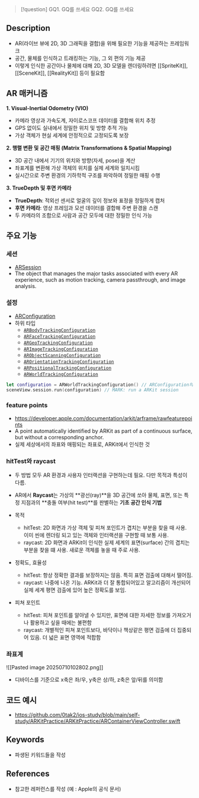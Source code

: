 >[!question]
>GQ1. GQ를 쓰세요
>GQ2. GQ를 쓰세요

## Description
- AR(라이브 뷰에 2D, 3D 그래픽을 결합)을 위해 필요한 기능을 제공하는 프레임워크
- 공간, 물체를 인식하고 트래킹하는 기능, 그 외 편의 기능 제공
- 이렇게 인식한 공간이나 물체에 대해 2D, 3D 모델을 렌더링하려면 [[SpriteKit]], [[SceneKit]], [[RealityKit]] 등이 필요함

## AR 매커니즘
**1. Visual-Inertial Odometry (VIO)**
- 카메라 영상과 가속도계, 자이로스코프 데이터를 결합해 위치 추정
- GPS 없이도 실내에서 정밀한 위치 및 방향 추적 가능
- 가상 객체가 현실 세계에 안정적으로 고정되도록 보장

**2. 행렬 변환 및 공간 매핑 (Matrix Transformations & Spatial Mapping)**
- 3D 공간 내에서 기기의 위치와 방향(자세, pose)을 계산
- 좌표계를 변환해 가상 객체의 위치를 실제 세계와 일치시킴
- 실시간으로 주변 환경의 기하학적 구조를 파악하여 정밀한 매핑 수행
    
**3. TrueDepth 및 후면 카메라**
- **TrueDepth**: 적외선 센서로 얼굴의 깊이 정보와 표정을 정밀하게 캡처
- **후면 카메라**: 영상 프레임과 모션 데이터를 결합해 주변 환경을 스캔
- 두 카메라의 조합으로 사람과 공간 모두에 대한 정밀한 인식 가능

## 주요 기능

### 세션
- [ARSession](https://developer.apple.com/documentation/arkit/arsession)
- The object that manages the major tasks associated with every AR experience, such as motion tracking, camera passthrough, and image analysis.

### 설정
- [ARConfiguration](https://developer.apple.com/documentation/arkit/arconfiguration)
- 하위 타입
	- [`ARBodyTrackingConfiguration`](https://developer.apple.com/documentation/arkit/arbodytrackingconfiguration)
	- [`ARFaceTrackingConfiguration`](https://developer.apple.com/documentation/arkit/arfacetrackingconfiguration)
	- [`ARGeoTrackingConfiguration`](https://developer.apple.com/documentation/arkit/argeotrackingconfiguration)
	- [`ARImageTrackingConfiguration`](https://developer.apple.com/documentation/arkit/arimagetrackingconfiguration)
	- [`ARObjectScanningConfiguration`](https://developer.apple.com/documentation/arkit/arobjectscanningconfiguration)
	- [`AROrientationTrackingConfiguration`](https://developer.apple.com/documentation/arkit/arorientationtrackingconfiguration)
	- [`ARPositionalTrackingConfiguration`](https://developer.apple.com/documentation/arkit/arpositionaltrackingconfiguration)
	- [`ARWorldTrackingConfiguration`](https://developer.apple.com/documentation/arkit/arworldtrackingconfiguration)

```swift
let configuration = ARWorldTrackingConfiguration() // ARConfiguration의 하위 타입 중 WorldTracking 선택 - GQ: 다른 트래킹 방법에는 뭐가 있지?
sceneView.session.run(configuration) // MARK: run a ARKit session
```

### feature points
- https://developer.apple.com/documentation/arkit/arframe/rawfeaturepoints
- A point automatically identified by ARKit as part of a continuous surface, but without a corresponding anchor.
- 실제 세상에서의 좌표와 매핑되는 좌표로, ARKit에서 인식한 것

### hitTest와 raycast
- 두 방법 모두 AR 환경과 사용자 인터랙션을 구현하는데 필요. 다만 목적과 특성이 다름.
- AR에서 **Raycast**는 가상의 **광선(ray)**을 3D 공간에 쏘아 물체, 표면, 또는 특정 지점과의 **충돌 여부(hit test)**를 판별하는 **기초 공간 인식 기법**

- 목적
	- hitTest: 2D 화면과 가상 객체 및 피쳐 포인트가 겹치는 부분을 찾을 때 사용. 이미 씬에 렌더링 되고 있는 객체와 인터랙션을 구현할 때 보통 사용.
	- raycast: 2D 화면과 ARKit이 인식한 실제 세계의 표면(surface) 간의 겹치는 부분을 찾을 떄 사용. 새로운 객체를 놓을 때 주로 사용.
- 정확도, 효율성
	- hitTest: 항상 정확한 결과를 보장하지는 않음. 특히 표면 검출에 대해서 떨어짐.
	- raycast: 나중에 나온 기능. ARKit과 더 잘 통합되어있고 알고리즘이 개선되어 실제 세계 평면 검출에 있어 높은 정확도를 보임.
- 피쳐 포인트
	- hitTest: 피쳐 포인트를 알아낼 수 있지만, 표면에 대한 자세한 정보를 가져오거나 활용하고 싶을 때에는 불편함
	- raycast: 개별적인 피쳐 포인트보다, 바닥이나 책상같은 평면 검출에 더 집중되어 있음. 더 넓은 표면 영역에 적합함

### 좌표계
![[Pasted image 20250710102802.png]]
- 디바이스를 기준으로 x축은 좌/우, y축은 상/하, z축은 앞/뒤를 의미함

## 코드 예시
- https://github.com/0tak2/ios-study/blob/main/self-study/ARKitPractice/ARKitPractice/ARContainerViewController.swift

## Keywords
+ 파생된 키워드들을 작성

## References
- 참고한 레퍼런스를 작성 (예 : Apple의 공식 문서)

